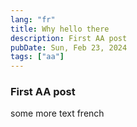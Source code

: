 ```yaml
---
lang: "fr"
title: Why hello there
description: First AA post
pubDate: Sun, Feb 23, 2024
tags: ["aa"]
---
```


### First AA post

some more text french
